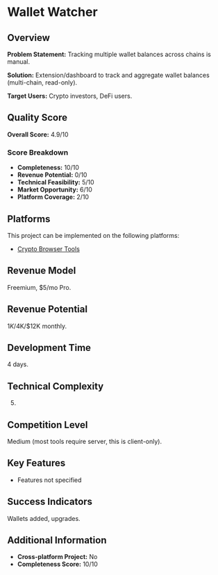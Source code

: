 # Wallet Watcher

## Overview
**Problem Statement:** Tracking multiple wallet balances across chains is manual.

**Solution:** Extension/dashboard to track and aggregate wallet balances (multi-chain, read-only).

**Target Users:** Crypto investors, DeFi users.

## Quality Score
**Overall Score:** 4.9/10

### Score Breakdown
- **Completeness:** 10/10
- **Revenue Potential:** 0/10
- **Technical Feasibility:** 5/10
- **Market Opportunity:** 6/10
- **Platform Coverage:** 2/10

## Platforms
This project can be implemented on the following platforms:
- [Crypto Browser Tools](./platforms/crypto-browser-tools/)

## Revenue Model
Freemium, $5/mo Pro.

## Revenue Potential
$1K/$4K/$12K monthly.

## Development Time
4 days.

## Technical Complexity
5.

## Competition Level
Medium (most tools require server, this is client-only).

## Key Features
- Features not specified

## Success Indicators
Wallets added, upgrades.

## Additional Information
- **Cross-platform Project:** No
- **Completeness Score:** 10/10
